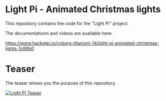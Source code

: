 # Light Pi - Animated Christmas lights
This repository contains the code for the "Light Pi" project. 

The documentationn and videos are available here:

https://www.hackster.io/cyborg-titanium-14/light-pi-animated-christmas-lights-1c88b0

# Teaser
The teaser shows you the purpose of this repository.

[![Light Pi Teaser](http://img.youtube.com/vi/sFnldKaiExI/0.jpg)](http://www.youtube.com/watch?v=sFnldKaiExI "Light Pi Teaser")

